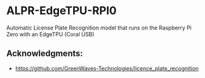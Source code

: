# ALPR-EdgeTPU-RPI0
Automatic License Plate Recognition model that runs on the Raspberry Pi Zero with an EdgeTPU (Coral USB)


## Acknowledgments:
* https://github.com/GreenWaves-Technologies/licence_plate_recognition
